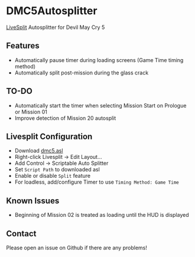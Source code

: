 # DMC5Autosplitter

[LiveSplit](http://livesplit.github.io/) Autosplitter for Devil May Cry 5

## Features

- Automatically pause timer during loading screens (Game Time timing method)
- Automatically split post-mission during the glass crack

## TO-DO
- Automatically start the timer when selecting Mission Start on Prologue or Mission 01
- Improve detection of Mission 20 autosplit

## Livesplit Configuration

- Download [dmc5.asl](dmc5.asl)
- Right-click Livesplit -> Edit Layout...
- Add Control -> Scriptable Auto Splitter
- Set `Script Path` to downloaded asl
- Enable or disable `Split` feature
- For loadless, add/configure Timer to use `Timing Method: Game Time`

## Known Issues
- Beginning of Mission 02 is treated as loading until the HUD is displayed

## Contact

Please open an issue on Github if there are any problems!